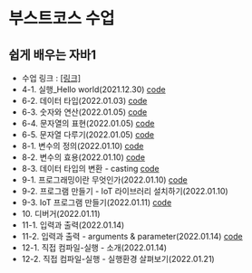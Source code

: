 # 부스트코스 수업

## 쉽게 배우는 자바1
+ 수업 링크 : [[링크]](https://www.boostcourse.org/cs126/joinLectures/51565)
+ 4-1\. 실행_Hello world(2021.12.30) [code](https://github.com/kbjung/java_class1/blob/main/HelloWorld/HelloWorldApp.java)
+ 6-2\. 데이터 타입(2022.01.03) [code](https://github.com/kbjung/java_class1/blob/main/Data_and_operation/src/Datatype.java)
+ 6-3\. 숫자와 연산(2022.01.05) [code](https://github.com/kbjung/java_class1/blob/main/Data_and_operation/src/Number.java)
+ 6-4\. 문자열의 표현(2022.01.05) [code](https://github.com/kbjung/java_class1/blob/main/Data_and_operation/src/StringApp.java)
+ 6-5\. 문자열 다루기(2022.01.05) [code](https://github.com/kbjung/java_class1/blob/main/Data_and_operation/src/StringOperation.java)
+ 8-1\. 변수의 정의(2022.01.10) [code](https://github.com/kbjung/java_class1/blob/main/Data_and_operation/src/Variable.java)
+ 8-2\. 변수의 효용(2022.01.10) [code](https://github.com/kbjung/java_class1/blob/main/Data_and_operation/src/Letter.java)
+ 8-3\. 데이터 타입의 변환 - casting [code](https://github.com/kbjung/java_class1/blob/main/Data_and_operation/src/Casting.java)
+ 9-1\. 프로그래밍이란 무엇인가(2022.01.10) [code](https://github.com/kbjung/java_class1/blob/main/Programming/src/Program.java)
+ 9-2\. 프로그램 만들기 - IoT 라이브러리 설치하기(2022.01.10)
+ 9-3\. IoT 프로그램 만들기(2022.01.11) [code](https://github.com/kbjung/java_class1/blob/main/Programming/src/OkJavaGoInHome.java)
+ 10\. 디버거(2022.01.11)
+ 11-1\. 입력과 출력(2022.01.14)
+ 11-2\. 입력과 출력 - arguments & parameter(2022.01.14) [code](https://github.com/kbjung/java_class1/blob/main/Programming/src/OkJavaGoInHomeInput.java)
+ 12-1\. 직접 컴파일-실행 - 소개(2022.01.14)
+ 12-2\. 직접 컴파일-실행 - 실행환경 살펴보기(2022.01.21)
